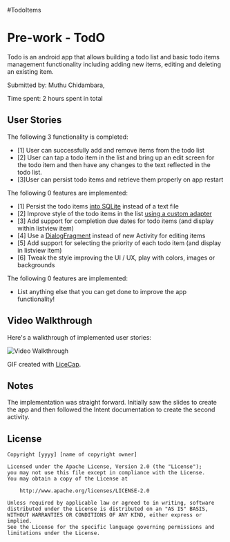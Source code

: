 #TodoItems

# Pre-work - TodO

Todo is an android app that allows building a todo list and basic todo items management functionality including adding new items, editing and deleting an existing item.

Submitted by: Muthu Chidambara,

Time spent: 2 hours spent in total

## User Stories

The following 3 functionality is completed:

* [1] User can successfully add and remove items from the todo list
* [2] User can tap a todo item in the list and bring up an edit screen for the todo item and then have any changes to the text reflected in the todo list.
* [3]User can persist todo items and retrieve them properly on app restart

The following 0 features are implemented:

* [1] Persist the todo items [into SQLite](http://guides.codepath.com/android/Persisting-Data-to-the-Device#sqlite) instead of a text file
* [2] Improve style of the todo items in the list [using a custom adapter](http://guides.codepath.com/android/Using-an-ArrayAdapter-with-ListView)
* [3] Add support for completion due dates for todo items (and display within listview item)
* [4] Use a [DialogFragment](http://guides.codepath.com/android/Using-DialogFragment) instead of new Activity for editing items
* [5] Add support for selecting the priority of each todo item (and display in listview item)
* [6] Tweak the style improving the UI / UX, play with colors, images or backgrounds

The following 0 features are implemented:

*  List anything else that you can get done to improve the app functionality!

## Video Walkthrough 

Here's a walkthrough of implemented user stories:

<img src='http://imgur.com/88k9dMS' title='Video Walkthrough' width='' alt='Video Walkthrough' />

GIF created with [LiceCap](http://www.cockos.com/licecap/).

## Notes

The implementation was straight forward. Initially saw the slides to create the app and then followed the Intent documentation to create the second activity. 

## License

    Copyright [yyyy] [name of copyright owner]

    Licensed under the Apache License, Version 2.0 (the "License");
    you may not use this file except in compliance with the License.
    You may obtain a copy of the License at

        http://www.apache.org/licenses/LICENSE-2.0

    Unless required by applicable law or agreed to in writing, software
    distributed under the License is distributed on an "AS IS" BASIS,
    WITHOUT WARRANTIES OR CONDITIONS OF ANY KIND, either express or implied.
    See the License for the specific language governing permissions and
    limitations under the License.
